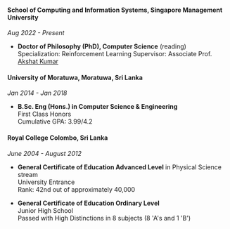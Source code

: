 #### School of Computing and Information Systems, Singapore Management University 
_Aug 2022 - Present_
- **Doctor of Philosophy (PhD), Computer Science** (reading) 
  Specialization: Reinforcement Learning 
  Supervisor: Associate Prof. [Akshat Kumar](http://www.mysmu.edu/faculty/akshatkumar)
  
#### University of Moratuwa, Moratuwa, Sri Lanka
_Jan 2014 - Jan 2018_
- **B.Sc. Eng (Hons.) in Computer Science & Engineering**    
  First Class Honors  
  Cumulative GPA: 3.99/4.2  
#### Royal College Colombo, Sri Lanka 
_June 2004 - August 2012_
- **General Certificate of Education Advanced Level** in Physical Science stream    
  University Entrance  
  Rank: 42nd out of approximately 40,000  

- **General Certificate of Education Ordinary Level**  
  Junior High School  
  Passed with High Distinctions in 8 subjects (8 'A's and 1 'B')
